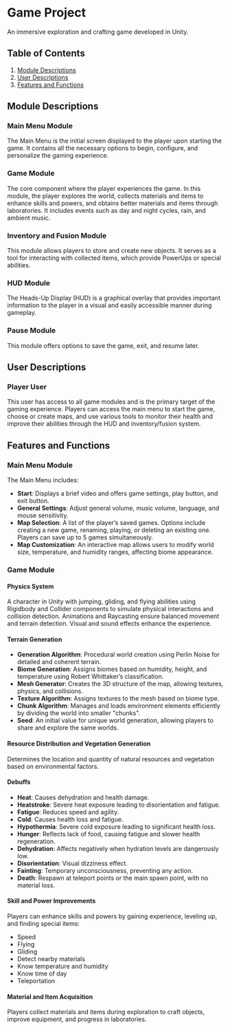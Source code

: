 # Game Project

An immersive exploration and crafting game developed in Unity.

## Table of Contents
1. [Module Descriptions](#module-descriptions)
2. [User Descriptions](#user-descriptions)
3. [Features and Functions](#features-and-functions)

## Module Descriptions

### Main Menu Module
The Main Menu is the initial screen displayed to the player upon starting the game. It contains all the necessary options to begin, configure, and personalize the gaming experience.

### Game Module
The core component where the player experiences the game. In this module, the player explores the world, collects materials and items to enhance skills and powers, and obtains better materials and items through laboratories. It includes events such as day and night cycles, rain, and ambient music.

### Inventory and Fusion Module
This module allows players to store and create new objects. It serves as a tool for interacting with collected items, which provide PowerUps or special abilities.

### HUD Module
The Heads-Up Display (HUD) is a graphical overlay that provides important information to the player in a visual and easily accessible manner during gameplay.

### Pause Module
This module offers options to save the game, exit, and resume later.

## User Descriptions

### Player User
This user has access to all game modules and is the primary target of the gaming experience. Players can access the main menu to start the game, choose or create maps, and use various tools to monitor their health and improve their abilities through the HUD and inventory/fusion system.

## Features and Functions

### Main Menu Module
The Main Menu includes:
- **Start**: Displays a brief video and offers game settings, play button, and exit button.
- **General Settings**: Adjust general volume, music volume, language, and mouse sensitivity.
- **Map Selection**: A list of the player’s saved games. Options include creating a new game, renaming, playing, or deleting an existing one. Players can save up to 5 games simultaneously.
- **Map Customization**: An interactive map allows users to modify world size, temperature, and humidity ranges, affecting biome appearance.

### Game Module

#### Physics System
A character in Unity with jumping, gliding, and flying abilities using Rigidbody and Collider components to simulate physical interactions and collision detection. Animations and Raycasting ensure balanced movement and terrain detection. Visual and sound effects enhance the experience.

#### Terrain Generation
- **Generation Algorithm**: Procedural world creation using Perlin Noise for detailed and coherent terrain.
- **Biome Generation**: Assigns biomes based on humidity, height, and temperature using Robert Whittaker’s classification.
- **Mesh Generator**: Creates the 3D structure of the map, allowing textures, physics, and collisions.
- **Texture Algorithm**: Assigns textures to the mesh based on biome type.
- **Chunk Algorithm**: Manages and loads environment elements efficiently by dividing the world into smaller "chunks".
- **Seed**: An initial value for unique world generation, allowing players to share and explore the same worlds.

#### Resource Distribution and Vegetation Generation
Determines the location and quantity of natural resources and vegetation based on environmental factors.

#### Debuffs
- **Heat**: Causes dehydration and health damage.
- **Heatstroke**: Severe heat exposure leading to disorientation and fatigue.
- **Fatigue**: Reduces speed and agility.
- **Cold**: Causes health loss and fatigue.
- **Hypothermia**: Severe cold exposure leading to significant health loss.
- **Hunger**: Reflects lack of food, causing fatigue and slower health regeneration.
- **Dehydration**: Affects negatively when hydration levels are dangerously low.
- **Disorientation**: Visual dizziness effect.
- **Fainting**: Temporary unconsciousness, preventing any action.
- **Death**: Respawn at teleport points or the main spawn point, with no material loss.

#### Skill and Power Improvements
Players can enhance skills and powers by gaining experience, leveling up, and finding special items:
- Speed
- Flying
- Gliding
- Detect nearby materials
- Know temperature and humidity
- Know time of day
- Teleportation

#### Material and Item Acquisition
Players collect materials and items during exploration to craft objects, improve equipment, and progress in laboratories.
